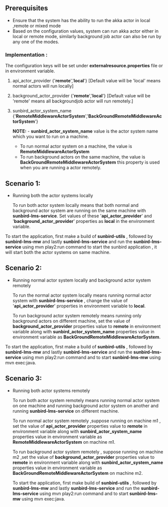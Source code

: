 
## Prerequisites

- Ensure that the system has the ability to run the akka actor in local ,remote or mixed mode
- Based on the configuration values, system can run akka actor either in local or remote mode, similarly background job actor can also be run by any one of the modes. 

### Implementation : 
   
  The configuration keys will be set under **externalresource.properties** file or in environment variable.
     
   1.  api_actor_provider {'**remote**','**local**'} [Default value will be 'local' means normal actors will run locally]
   2.  background_actor_provider {'**remote**','**local**'} [Default value will be 'remote' means all backgroundjob actor will run remotely.]
   3. sunbird_actor_system_name {'**RemoteMiddlewareActorSystem**','**BackGroundRemoteMiddlewareActorSystem**'} 

        **NOTE:** - **sunbird_actor_system_name** value is the actor system name which you want to run on a machine.
        - To run normal actor system on a machine, the value is **RemoteMiddlewareActorSystem** 
        - To run background actors on the same  machine, the value is **BackGroundRemoteMiddlewareActorSystem** this property is used              when you are running a actor remotely.

## Scenario 1:
   * Running both the actor systems locally

        To run both actor system locally means that both normal and background actor system are running on the same machine with **sunbird-lms-service**. Set values of these '**api_actor_provider**' and '**background_actor_provider**' properties as **local** in the environment variable.

To start the application, first make a build of **sunbird-utils** , followed by **sunbird-lms-mw** and lastly **sunbird-lms-service** 
and run the **sunbird-lms-service** using mvn play2:run command to start the sunbird application , it will start both the actor systems on same machine.


## Scenario 2:
   * Running normal actor system locally and background actor system remotely

     To run the normal actor system locally means running normal actor system with **sunbird-lms-service** , change the value of '**api_actor_provider**' properties in environment variable to **local**.

     To run background actor system remotely means running only background actors on different machine, set the value of **background_actor_provider** properties value to **remote**  in environment variable along with **sunbird_actor_system_name** properties value in environment variable as **BackGroundRemoteMiddlewareActorSystem**.

To start the application, first make a build of **sunbird-utils** , followed by **sunbird-lms-mw** and lastly **sunbird-lms-service** 
and run the **sunbird-lms-service** using mvn play2:run command and to start **sunbird-lms-mw** using mvn exec:java.


## Scenario 3:
   * Running both actor systems remotely

      To run both actor system remotely means running normal actor system on one machine and running background actor system on another and running **sunbird-lms-service** on different machine.

      To run normal actor system remotely ,suppose running on machine m1 , set the value of **api_actor_provider** properties value to **remote**  in environment variable along with **sunbird_actor_system_name** properties value in environment variable as **RemoteMiddlewareActorSystem** on machine m1.

      To run background actor system remotely , suppose running on machine m2 ,set the value of **background_actor_provider** properties value to **remote**  in environment variable along with **sunbird_actor_system_name** properties value in environment variable as **BackGroundRemoteMiddlewareActorSystem** on machine m2. 

      To start the application, first make build of **sunbird-utils** , followed by **sunbird-lms-mw** and lastly **sunbird-lms-service** and run the **sunbird-lms-service** using mvn play2:run command and to start **sunbird-lms-mw** using mvn exec:java.
